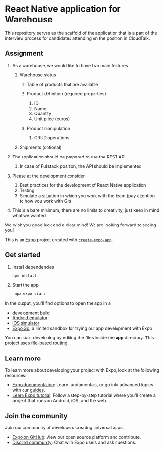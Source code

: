 # React Native application for Warehouse

This repository serves as the scaffold of the application that is a part of the interview process for candidates attending on the position in CloudTalk.

## Assignment

1. As a warehouse, we would like to have two main features

	1. Warehouse status

		1. Table of products that are available
		2. Product definition (required properties)

			1. ID
			2. Name
			3. Quantity
			4. Unit price (euros)

		3. Product manipulation

			1. CRUD operations

	2. Shipments (optional)

2. The application should be prepared to use the REST API

	1. In case of Fullstack position, the API should be implemented

3. Please at the development consider

	1. Best practices for the development of React Native application
	2. Testing
	3. Simulate a situation in which you work with the team (pay attention to how you work with Git)

4. This is a bare minimum, there are no limits to creativity, just keep in mind what we wanted

We wish you good luck and a clear mind! We are looking forward to seeing you!

This is an [Expo](https://expo.dev) project created with [`create-expo-app`](https://www.npmjs.com/package/create-expo-app).

## Get started

1. Install dependencies

   ```bash
   npm install
   ```

2. Start the app

   ```bash
    npx expo start
   ```

In the output, you'll find options to open the app in a

- [development build](https://docs.expo.dev/develop/development-builds/introduction/)
- [Android emulator](https://docs.expo.dev/workflow/android-studio-emulator/)
- [iOS simulator](https://docs.expo.dev/workflow/ios-simulator/)
- [Expo Go](https://expo.dev/go), a limited sandbox for trying out app development with Expo

You can start developing by editing the files inside the **app** directory. This project uses [file-based routing](https://docs.expo.dev/router/introduction).

## Learn more

To learn more about developing your project with Expo, look at the following resources:

- [Expo documentation](https://docs.expo.dev/): Learn fundamentals, or go into advanced topics with our [guides](https://docs.expo.dev/guides).
- [Learn Expo tutorial](https://docs.expo.dev/tutorial/introduction/): Follow a step-by-step tutorial where you'll create a project that runs on Android, iOS, and the web.

## Join the community

Join our community of developers creating universal apps.

- [Expo on GitHub](https://github.com/expo/expo): View our open source platform and contribute.
- [Discord community](https://chat.expo.dev): Chat with Expo users and ask questions.

